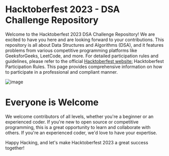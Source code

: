 # Hacktoberfest 2023 - DSA Challenge Repository

Welcome to the Hacktoberfest 2023 DSA Challenge Repository! We are excited to have you here and are looking forward to your contributions. This repository is all about Data Structures and Algorithms (DSA), and it features problems from various competitive programming platforms like GeeksforGeeks, LeetCode, and more.
For detailed participation rules and guidelines, please refer to the official [Hacktoberfest website:](https://hacktoberfest.com/)
Hacktoberfest Participation Rules. This page provides comprehensive information on how to participate in a professional and compliant manner.

![image](https://github.com/iShayann/calculator_drax/assets/115067200/a4f4d0f0-55e1-4506-b962-b06ebcd15bbc)

# Everyone is Welcome

We welcome contributors of all levels, whether you're a beginner or an experienced coder. If you're new to open source or competitive programming, this is a great opportunity to learn and collaborate with others. If you're an experienced coder, we'd love to have your expertise.

Happy Hacking, and let's make Hacktoberfest 2023 a great success together!





